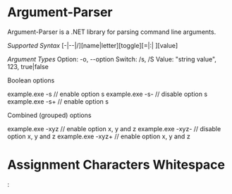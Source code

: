 # Argument-Parser
Argument-Parser is a .NET library for parsing command line arguments.

*Supported Syntax*
[-|--|/][name|letter][toggle][=|:| ][value]

*Argument Types*
Option: -o, --option
Switch: /s, /S
Value: "string value", 123, true|false

Boolean options

example.exe -s  // enable option s
example.exe -s- // disable option s
example.exe -s+ // enable option s

Combined (grouped) options

example.exe -xyz  // enable option x, y and z
example.exe -xyz- // disable option x, y and z
example.exe -xyz+ // enable option x, y and z


Assignment Characters
Whitespace
=
:

